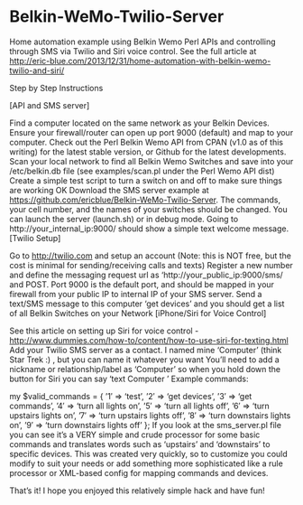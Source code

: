 Belkin-WeMo-Twilio-Server
=========================

Home automation example using Belkin Wemo Perl APIs and controlling through SMS via Twilio and Siri voice control.  See the full article at http://eric-blue.com/2013/12/31/home-automation-with-belkin-wemo-twilio-and-siri/

Step by Step Instructions

[API and SMS server]

Find a computer located on the same network as your Belkin Devices.  Ensure your firewall/router can open up port 9000 (default) and map to your computer.
Check out the Perl Belkin Wemo API from CPAN (v1.0 as of this writing) for the latest stable version, or Github for the latest developments.
Scan your local network to find all Belkin Wemo Switches and save into your /etc/belkin.db file (see examples/scan.pl under the Perl Wemo API dist)
Create a simple test script to turn a switch on and off to make sure things are working OK
Download the SMS server example at https://github.com/ericblue/Belkin-WeMo-Twilio-Server.  The commands, your cell number, and the names of your switches should be changed.
You can launch the server (launch.sh) or in debug mode.  Going to http://your_internal_ip:9000/ should show a simple text welcome message.
[Twilio Setup]

Go to http://twilio.com and setup an account (Note: this is NOT free, but the cost is minimal for sending/receiving calls and texts)
Register a new number and define the messaging request url as ‘http://your_public_ip:9000/sms/ and POST.  Port 9000 is the default port, and should be mapped in your firewall from your public IP to internal IP of your SMS server.
Send a text/SMS message to this computer ‘get devices’ and you should get a list of all Belkin Switches on your Network
[iPhone/Siri for Voice Control]

See this article on setting up Siri for voice control - http://www.dummies.com/how-to/content/how-to-use-siri-for-texting.html
Add your Twilio SMS server as a contact.  I named mine ‘Computer’ (think Star Trek :) , but you can name it whatever you want
You’ll need to add a nickname or relationship/label as ‘Computer’ so when you hold down the button for Siri you can say ‘text Computer <say command here>’
Example commands:

my $valid_commands = {
            ’1′ => ‘test’,
            ’2′ => ‘get devices’,
            ’3′ => ‘get commands’,
            ’4′ => ‘turn all lights on’,
            ’5′ => ‘turn all lights off’,
            ’6′ => ‘turn upstairs lights on’,
            ’7′ => ‘turn upstairs lights off’,
            ’8′ => ‘turn downstairs lights on’,
            ’9′ => ‘turn downstairs lights off’
        };
If you look at the sms_server.pl file you can see it’s a VERY simple and crude processor for some basic commands and translates words such as ‘upstairs’ and ‘downstairs’ to specific devices.  This was created very quickly, so to customize you could modify to suit your needs or add something more sophisticated like a rule processor or XML-based config for mapping commands and devices.

That’s it!  I hope you enjoyed this relatively simple hack and have fun!


